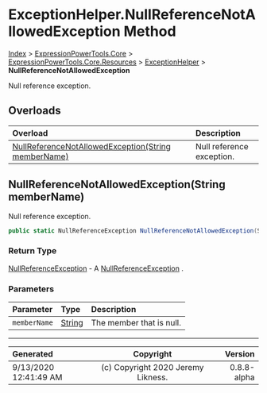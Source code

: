 ﻿# ExceptionHelper.NullReferenceNotAllowedException Method

[Index](../index.md) > [ExpressionPowerTools.Core](ExpressionPowerTools.Core.a.md) > [ExpressionPowerTools.Core.Resources](ExpressionPowerTools.Core.Resources.n.md) > [ExceptionHelper](ExpressionPowerTools.Core.Resources.ExceptionHelper.cs.md) > **NullReferenceNotAllowedException**

Null reference exception.

## Overloads

| Overload | Description |
| :-- | :-- |
| [NullReferenceNotAllowedException(String memberName)](#nullreferencenotallowedexceptionstring-membername) | Null reference exception. |
## NullReferenceNotAllowedException(String memberName)

Null reference exception.

```csharp
public static NullReferenceException NullReferenceNotAllowedException(String memberName)
```

### Return Type

 [NullReferenceException](https://docs.microsoft.com/dotnet/api/system.nullreferenceexception)  - A [NullReferenceException](https://docs.microsoft.com/dotnet/api/system.nullreferenceexception) .

### Parameters

| Parameter | Type | Description |
| :-- | :-- | :-- |
| `memberName` | [String](https://docs.microsoft.com/dotnet/api/system.string) | The member that is null. |



---

| Generated | Copyright | Version |
| :-- | :-: | --: |
| 9/13/2020 12:41:49 AM | (c) Copyright 2020 Jeremy Likness. | 0.8.8-alpha |
